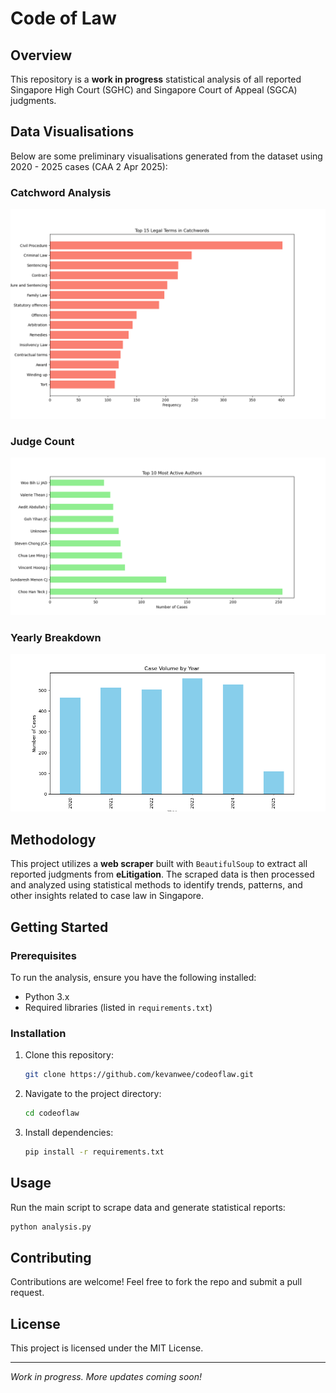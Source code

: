 # Code of Law

## Overview
This repository is a **work in progress** statistical analysis of all reported Singapore High Court (SGHC) and Singapore Court of Appeal (SGCA) judgments.

## Data Visualisations
Below are some preliminary visualisations generated from the dataset using 2020 - 2025 cases (CAA 2 Apr 2025):

### Catchword Analysis
![Catchword Analysis](./tables/catchword.png)

### Judge Count
![Judge Count](./tables/judgecount.png)

### Yearly Breakdown
![Yearly Breakdown](./tables/yearbreakdown.png)

## Methodology
This project utilizes a **web scraper** built with `BeautifulSoup` to extract all reported judgments from **eLitigation**. The scraped data is then processed and analyzed using statistical methods to identify trends, patterns, and other insights related to case law in Singapore. 

## Getting Started
### Prerequisites
To run the analysis, ensure you have the following installed:
- Python 3.x
- Required libraries (listed in `requirements.txt`)

### Installation
1. Clone this repository:
   ```sh
   git clone https://github.com/kevanwee/codeoflaw.git
   ```
2. Navigate to the project directory:
   ```sh
   cd codeoflaw
   ```
3. Install dependencies:
   ```sh
   pip install -r requirements.txt
   ```

## Usage
Run the main script to scrape data and generate statistical reports:
```sh
python analysis.py
```

## Contributing
Contributions are welcome! Feel free to fork the repo and submit a pull request.

## License
This project is licensed under the MIT License.

---
*Work in progress. More updates coming soon!*
